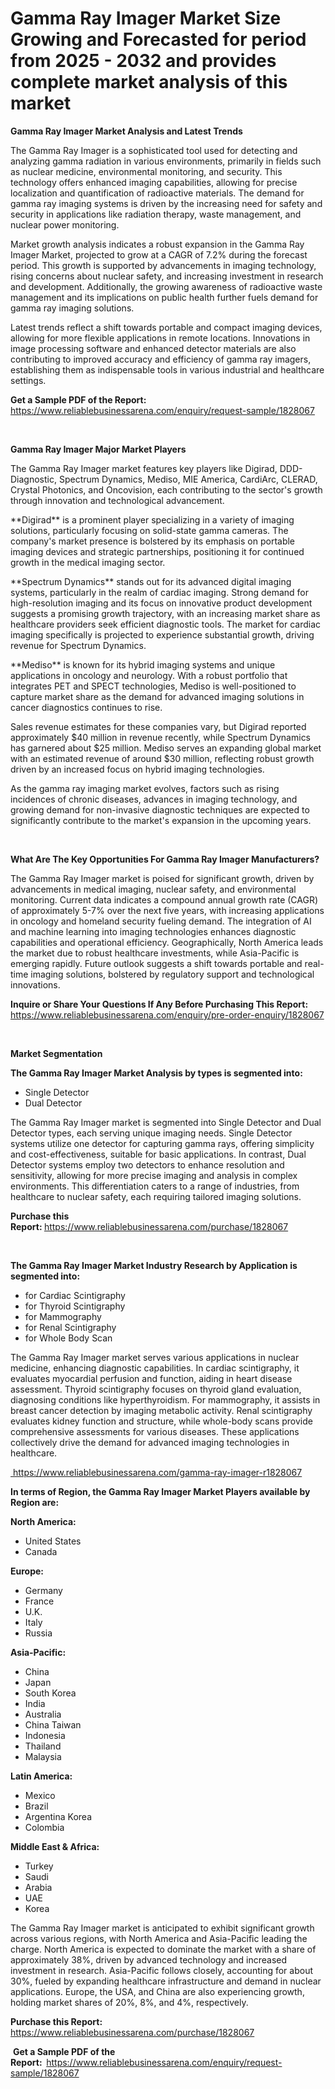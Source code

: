 <p><h1>Gamma Ray Imager Market Size Growing and Forecasted for period from 2025 - 2032 and provides complete market analysis of this market</h1></p><p><strong>Gamma Ray Imager Market Analysis and Latest Trends</strong></p>
<p><p>The Gamma Ray Imager is a sophisticated tool used for detecting and analyzing gamma radiation in various environments, primarily in fields such as nuclear medicine, environmental monitoring, and security. This technology offers enhanced imaging capabilities, allowing for precise localization and quantification of radioactive materials. The demand for gamma ray imaging systems is driven by the increasing need for safety and security in applications like radiation therapy, waste management, and nuclear power monitoring.</p><p>Market growth analysis indicates a robust expansion in the Gamma Ray Imager Market, projected to grow at a CAGR of 7.2% during the forecast period. This growth is supported by advancements in imaging technology, rising concerns about nuclear safety, and increasing investment in research and development. Additionally, the growing awareness of radioactive waste management and its implications on public health further fuels demand for gamma ray imaging solutions.</p><p>Latest trends reflect a shift towards portable and compact imaging devices, allowing for more flexible applications in remote locations. Innovations in image processing software and enhanced detector materials are also contributing to improved accuracy and efficiency of gamma ray imagers, establishing them as indispensable tools in various industrial and healthcare settings.</p></p>
<p><strong>Get a Sample PDF of the Report:&nbsp;</strong> <a href="https://www.reliablebusinessarena.com/enquiry/request-sample/1828067?utm_campaign=2564&utm_medium=2&utm_source=Github&utm_content=ia&utm_term=13042025&utm_id=gamma-ray-imager">https://www.reliablebusinessarena.com/enquiry/request-sample/1828067</a></p>
<p>&nbsp;</p>
<p><strong>Gamma Ray Imager Major Market Players</strong></p>
<p><p>The Gamma Ray Imager market features key players like Digirad, DDD-Diagnostic, Spectrum Dynamics, Mediso, MIE America, CardiArc, CLERAD, Crystal Photonics, and Oncovision, each contributing to the sector's growth through innovation and technological advancement.</p><p>**Digirad** is a prominent player specializing in a variety of imaging solutions, particularly focusing on solid-state gamma cameras. The company's market presence is bolstered by its emphasis on portable imaging devices and strategic partnerships, positioning it for continued growth in the medical imaging sector.</p><p>**Spectrum Dynamics** stands out for its advanced digital imaging systems, particularly in the realm of cardiac imaging. Strong demand for high-resolution imaging and its focus on innovative product development suggests a promising growth trajectory, with an increasing market share as healthcare providers seek efficient diagnostic tools. The market for cardiac imaging specifically is projected to experience substantial growth, driving revenue for Spectrum Dynamics.</p><p>**Mediso** is known for its hybrid imaging systems and unique applications in oncology and neurology. With a robust portfolio that integrates PET and SPECT technologies, Mediso is well-positioned to capture market share as the demand for advanced imaging solutions in cancer diagnostics continues to rise.</p><p>Sales revenue estimates for these companies vary, but Digirad reported approximately $40 million in revenue recently, while Spectrum Dynamics has garnered about $25 million. Mediso serves an expanding global market with an estimated revenue of around $30 million, reflecting robust growth driven by an increased focus on hybrid imaging technologies. </p><p>As the gamma ray imaging market evolves, factors such as rising incidences of chronic diseases, advances in imaging technology, and growing demand for non-invasive diagnostic techniques are expected to significantly contribute to the market's expansion in the upcoming years.</p></p>
<p>&nbsp;</p>
<p><strong>What Are The Key Opportunities For Gamma Ray Imager Manufacturers?</strong></p>
<p><p>The Gamma Ray Imager market is poised for significant growth, driven by advancements in medical imaging, nuclear safety, and environmental monitoring. Current data indicates a compound annual growth rate (CAGR) of approximately 5-7% over the next five years, with increasing applications in oncology and homeland security fueling demand. The integration of AI and machine learning into imaging technologies enhances diagnostic capabilities and operational efficiency. Geographically, North America leads the market due to robust healthcare investments, while Asia-Pacific is emerging rapidly. Future outlook suggests a shift towards portable and real-time imaging solutions, bolstered by regulatory support and technological innovations.</p></p>
<p><strong>Inquire or Share Your Questions If Any Before Purchasing This Report:</strong> <a href="https://www.reliablebusinessarena.com/enquiry/pre-order-enquiry/1828067?utm_campaign=2564&utm_medium=2&utm_source=Github&utm_content=ia&utm_term=13042025&utm_id=gamma-ray-imager">https://www.reliablebusinessarena.com/enquiry/pre-order-enquiry/1828067</a></p>
<p>&nbsp;</p>
<p><strong>Market Segmentation</strong></p>
<p><strong>The Gamma Ray Imager Market Analysis by types is segmented into:</strong></p>
<p><ul><li>Single Detector</li><li>Dual Detector</li></ul></p>
<p><p>The Gamma Ray Imager market is segmented into Single Detector and Dual Detector types, each serving unique imaging needs. Single Detector systems utilize one detector for capturing gamma rays, offering simplicity and cost-effectiveness, suitable for basic applications. In contrast, Dual Detector systems employ two detectors to enhance resolution and sensitivity, allowing for more precise imaging and analysis in complex environments. This differentiation caters to a range of industries, from healthcare to nuclear safety, each requiring tailored imaging solutions.</p></p>
<p><strong>Purchase this Report:&nbsp;</strong><a href="https://www.reliablebusinessarena.com/purchase/1828067?utm_campaign=2564&utm_medium=2&utm_source=Github&utm_content=ia&utm_term=13042025&utm_id=gamma-ray-imager">https://www.reliablebusinessarena.com/purchase/1828067</a></p>
<p>&nbsp;</p>
<p><strong>The Gamma Ray Imager Market Industry Research by Application is segmented into:</strong></p>
<p><ul><li>for Cardiac Scintigraphy</li><li>for Thyroid Scintigraphy</li><li>for Mammography</li><li>for Renal Scintigraphy</li><li>for Whole Body Scan</li></ul></p>
<p><p>The Gamma Ray Imager market serves various applications in nuclear medicine, enhancing diagnostic capabilities. In cardiac scintigraphy, it evaluates myocardial perfusion and function, aiding in heart disease assessment. Thyroid scintigraphy focuses on thyroid gland evaluation, diagnosing conditions like hyperthyroidism. For mammography, it assists in breast cancer detection by imaging metabolic activity. Renal scintigraphy evaluates kidney function and structure, while whole-body scans provide comprehensive assessments for various diseases. These applications collectively drive the demand for advanced imaging technologies in healthcare.</p></p>
<p><a href="https://www.reliablebusinessarena.com/gamma-ray-imager-r1828067?utm_campaign=2564&utm_medium=2&utm_source=Github&utm_content=ia&utm_term=13042025&utm_id=gamma-ray-imager">&nbsp;https://www.reliablebusinessarena.com/gamma-ray-imager-r1828067</a></p>
<p><strong>In terms of Region, the Gamma Ray Imager Market Players available by Region are:</strong></p>
<p>
    <p> <strong> North America: </strong>
        <ul>
            <li>United States</li>
            <li>Canada</li>
        </ul>
        </p> 
    <p> <strong> Europe: </strong>
        <ul>
            <li>Germany</li>
            <li>France</li>
            <li>U.K.</li>
            <li>Italy</li>
            <li>Russia</li>
        </ul>
        </p> 
    <p> <strong> Asia-Pacific: </strong>
        <ul>
            <li>China</li>
            <li>Japan</li>
            <li>South Korea</li>
            <li>India</li>
            <li>Australia</li>
            <li>China Taiwan</li>
            <li>Indonesia</li>
            <li>Thailand</li>
            <li>Malaysia</li>
        </ul>
        </p> 
    <p> <strong> Latin America: </strong>
        <ul>
            <li>Mexico</li>
            <li>Brazil</li>
            <li>Argentina Korea</li>
            <li>Colombia</li>
        </ul>
        </p> 
    <p> <strong> Middle East & Africa: </strong>
        <ul>
            <li>Turkey</li>
            <li>Saudi</li>
            <li>Arabia</li>
            <li>UAE</li>
            <li>Korea</li>
        </ul>
    </p>
    </p>
<p><p>The Gamma Ray Imager market is anticipated to exhibit significant growth across various regions, with North America and Asia-Pacific leading the charge. North America is expected to dominate the market with a share of approximately 38%, driven by advanced technology and increased investment in research. Asia-Pacific follows closely, accounting for about 30%, fueled by expanding healthcare infrastructure and demand in nuclear applications. Europe, the USA, and China are also experiencing growth, holding market shares of 20%, 8%, and 4%, respectively.</p></p>
<p><strong>Purchase this Report: </strong><a href="https://www.reliablebusinessarena.com/purchase/1828067?utm_campaign=2564&utm_medium=2&utm_source=Github&utm_content=ia&utm_term=13042025&utm_id=gamma-ray-imager">https://www.reliablebusinessarena.com/purchase/1828067</a></p>
<p>&nbsp;<strong>Get a Sample PDF of the Report:&nbsp;&nbsp;</strong><a href="https://www.reliablebusinessarena.com/enquiry/request-sample/1828067?utm_campaign=2564&utm_medium=2&utm_source=Github&utm_content=ia&utm_term=13042025&utm_id=gamma-ray-imager">https://www.reliablebusinessarena.com/enquiry/request-sample/1828067</a></p>
<p><strong></strong></p>
<p><p></p><p></p><p></p></p>